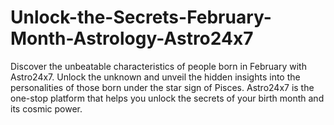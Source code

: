 # Unlock-the-Secrets-February-Month-Astrology-Astro24x7
Discover the unbeatable characteristics of people born in February with Astro24x7. Unlock the unknown and unveil the hidden insights into the personalities of those born under the star sign of Pisces. Astro24x7 is the one-stop platform that helps you unlock the secrets of your birth month and its cosmic power.
